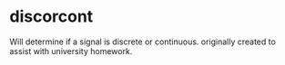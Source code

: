 # discorcont
Will determine if a signal is discrete or continuous. originally created to assist with university homework. 
